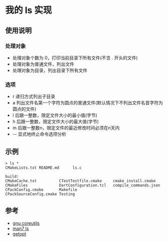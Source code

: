 # 我的 ls 实现

## 使用说明

### 处理对象

- 处理对象个数为 0，打印当前目录下所有文件(不含 . 开头的文件)
- 处理对象为普通文件，列出文件
- 处理对象为目录，列出目录下所有文件

### 选项

- r 递归方式列出子目录
- a 列出文件名第一个字符为圆点的普通文件(默认情况下不列出文件名首字符为圆点的文件)
- l 后跟一整数，限定文件大小的最小值(字节)
- h 后跟一整数，限定文件大小的最大值(字节)
- m 后跟一整数n，限定文件的最近修改时间必须在n天内
- -- 显式地终止命令选项分析

## 示例

``` 
> ls *
CMakeLists.txt README.md      ls.c

build:
CMakeCache.txt          CTestTestfile.cmake     cmake_install.cmake
CMakeFiles              DartConfiguration.tcl   compile_commands.json
CPackConfig.cmake       Makefile
CPackSourceConfig.cmake Testing
```

## 参考

- [gnu coreutils](https://www.gnu.org/software/coreutils/manual/html_node/ls-invocation.html#ls-invocation)
- [man7 ls](https://man7.org/linux/man-pages/man1/ls.1.html)
- [getopt](https://man7.org/linux/man-pages/man3/getopt.3.html)
